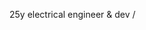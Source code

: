 25y electrical engineer & dev /

<div align="center">
  <a href="https://github.com/caiobrm">
  <!--!<img height="180em" src="https://github-readme-stats.vercel.app/api?username=caiobrm&show_icons=true&theme=tokyonight&include_all_commits=true&count_private=true"/>
  <img height="180em" src="https://github-readme-stats.vercel.app/api/top-langs/?username=caiobrm&layout=compact&langs_count=7&theme=tokyonight"/>
</div>

  <!--![Snake animation](https://github.com/caiosnx/caiosnx/blob/output/github-contribution-grid-snake.svg)

